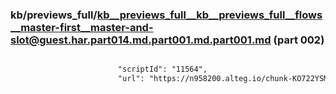 ### kb/previews_full/kb__previews_full__kb__previews_full__flows__master-first__master-and-slot@guest.har.part014.md.part001.md.part001.md (part 002)

```md

                        "scriptId": "11564",
                        "url": "https://n958200.alteg.io/chunk-KO722YSM.js",
    
```

```
